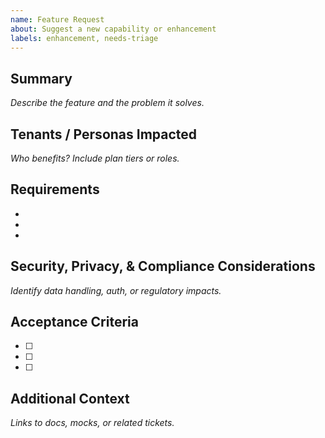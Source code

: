 ```yaml
---
name: Feature Request
about: Suggest a new capability or enhancement
labels: enhancement, needs-triage
---
```


## Summary
_Describe the feature and the problem it solves._

## Tenants / Personas Impacted
_Who benefits? Include plan tiers or roles._

## Requirements
- 
- 
- 

## Security, Privacy, & Compliance Considerations
_Identify data handling, auth, or regulatory impacts._

## Acceptance Criteria
- [ ] 
- [ ] 
- [ ] 

## Additional Context
_Links to docs, mocks, or related tickets._